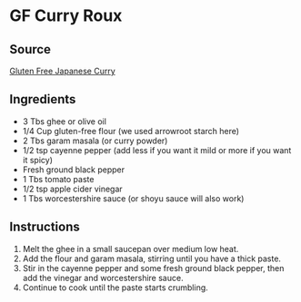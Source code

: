 # GF Curry Roux

## Source
[Gluten Free Japanese Curry](https://fooduciary.com/gluten-free-japanese-curry-vgf/)

## Ingredients
- 3 Tbs ghee or olive oil
- 1/4 Cup gluten-free flour (we used arrowroot starch here)
- 2 Tbs garam masala (or curry powder)
- 1/2 tsp cayenne pepper (add less if you want it mild or more if you want it spicy)
- Fresh ground black pepper
- 1 Tbs tomato paste
- 1/2 tsp apple cider vinegar
- 1 Tbs worcestershire sauce (or shoyu sauce will also work)

## Instructions
1. Melt the ghee in a small saucepan over medium low heat.
2. Add the flour and garam masala, stirring until you have a thick paste.
3. Stir in the cayenne pepper and some fresh ground black pepper, then add the vinegar and worcestershire sauce.
4. Continue to cook until the paste starts crumbling.